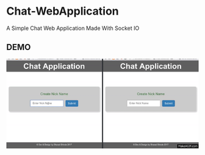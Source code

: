 # Chat-WebApplication
A Simple Chat Web Application Made With Socket IO

## DEMO

![Demo](https://github.com/shindesharad71/Chat-WebApplication/blob/master/public/chat_demo.gif?raw=true "Chat Demo")

